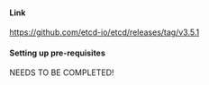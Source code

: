 #### Link

https://github.com/etcd-io/etcd/releases/tag/v3.5.1

#### Setting up pre-requisites

NEEDS TO BE COMPLETED!